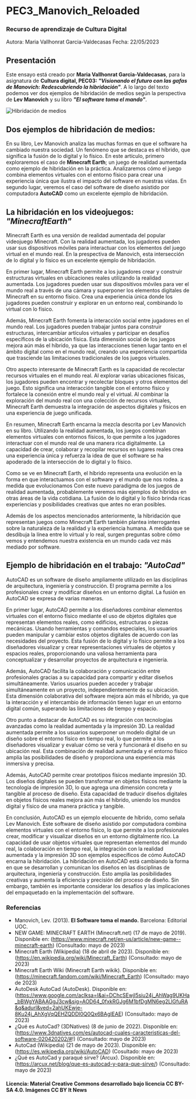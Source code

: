 # PEC3_Manovich_Reloaded
### Recurso de aprendizaje de Cultura Digital
Autora: Maria Vallhonrat Garcia-Valdecasas
Fecha: 22/05/2023
## Presentación
Este ensayo está creado por **Maria Vallhonrat Garcia-Valdecasas**, para la asignatura de **Cultura digital, PEC03: *"Visionando el futuro con las gafas de Manovich: Redescubriendo la hibridación"***. A lo largo del texto podemos ver dos ejemplos de hibridación de medios según la perspectiva de **Lev Manovich** y su libro ***"El software toma el mando"***.

![Hibridación de medios](https://i.nextmedia.com.au/News/digital_transformation.jpg)

## Dos ejemplos de hibridación de medios:
En su libro, Lev Manovich analiza las muchas formas en que el software ha cambiado nuestra sociedad. Un fenómeno que se destaca es el híbrido, que significa la fusión de lo digital y lo físico. En este artículo, primero exploraremos el caso de **Minecraft Earth**; un juego de realidad aumentada como ejemplo de hibridación en la práctica. Analizaremos cómo el juego combina elementos virtuales con el entorno físico para crear una experiencia única que ilustra el impacto del software en nuestras vidas. En segundo lugar, veremos el caso del software de diseño asistido por computadora **AutoCAD** como un excelente ejemplo de hibridación.
## La hibridación en los videojuegos: *"MinecraftEarth"*
Minecraft Earth es una versión de realidad aumentada del popular videojuego Minecraft. Con la realidad aumentada, los jugadores pueden usar sus dispositivos móviles para interactuar con los elementos del juego virtual en el mundo real. En la prespectiva de Manovich, esta intersección de lo digital y lo físico es un excelente ejemplo de hibridación.

En primer lugar, Minecraft Earth permite a los jugadores crear y construir estructuras virtuales en ubicaciones reales utilizando la realidad aumentada. Los jugadores pueden usar sus dispositivos móviles para ver el mundo real a través de una cámara y superponer los elementos digitales de Minecraft en su entorno físico. Crea una experiencia única donde los jugadores pueden construir y explorar en un entorno real, combinando lo virtual con lo físico.

Además, Minecraft Earth fomenta la interacción social entre jugadores en el mundo real. Los jugadores pueden trabajar juntos para construir estructuras, intercambiar artículos virtuales y participar en desafíos específicos de la ubicación física. Esta dimensión social de los juegos mejora aún más el híbrido, ya que las interacciones tienen lugar tanto en el ámbito digital como en el mundo real, creando una experiencia compartida que trasciende las limitaciones tradicionales de los juegos virtuales.

Otro aspecto interesante de Minecraft Earth es la capacidad de recolectar recursos virtuales en el mundo real. Al explorar varias ubicaciones físicas, los jugadores pueden encontrar y recolectar bloques y otros elementos del juego. Esto significa una interacción tangible con el entorno físico y fortalece la conexión entre el mundo real y el virtual. Al combinar la exploración del mundo real con una colección de recursos virtuales, Minecraft Earth demuestra la integración de aspectos digitales y físicos en una experiencia de juego unificada.

En resumen, Minecraft Earth encarna la mezcla descrita por Lev Manovich en su libro. Utilizando la realidad aumentada, los juegos combinan elementos virtuales con entornos físicos, lo que permite a los jugadores interactuar con el mundo real de una manera rica digitalmente. La capacidad de crear, colaborar y recopilar recursos en lugares reales crea una experiencia única y refuerza la idea de que el software se ha apoderado de la intersección de lo digital y lo físico.

Como se ve en Minecraft Earth, el híbrido representa una evolución en la forma en que interactuamos con el software y el mundo que nos rodea. a medida que evolucionamos
Con este nuevo paradigma de los juegos de realidad aumentada, probablemente veremos más ejemplos de híbridos en otras áreas de la vida cotidiana. La fusión de lo digital y lo físico brinda ricas experiencias y posibilidades creativas que antes no eran posibles.

Además de los aspectos mencionados anteriormente, la hibridación que representan juegos como Minecraft Earth también plantea interrogantes sobre la naturaleza de la realidad y la experiencia humana. A medida que se desdibuja la línea entre lo virtual y lo real, surgen preguntas sobre cómo vemos y entendemos nuestra existencia en un mundo cada vez más mediado por software.

## Ejemplo de hibridación en el trabajo: *"AutoCad"*
AutoCAD es un software de diseño ampliamente utilizado en las disciplinas de arquitectura, ingeniería y construcción. El programa permite a los profesionales crear y modificar diseños en un entorno digital. La fusión en AutoCAD se expresa de varias maneras.

En primer lugar, AutoCAD permite a los diseñadores combinar elementos virtuales con el entorno físico mediante el uso de objetos digitales que representan elementos reales, como edificios, estructuras o piezas mecánicas. Usando herramientas y comandos especiales, los usuarios pueden manipular y cambiar estos objetos digitales de acuerdo con las necesidades del proyecto. Esta fusión de lo digital y lo físico permite a los diseñadores visualizar y crear representaciones virtuales de objetos y espacios reales, proporcionando una valiosa herramienta para conceptualizar y desarrollar proyectos de arquitectura e ingeniería.

Además, AutoCAD facilita la colaboración y comunicación entre profesionales gracias a su capacidad para compartir y editar diseños simultáneamente. Varios usuarios pueden acceder y trabajar simultáneamente en un proyecto, independientemente de su ubicación. Esta dimensión colaborativa del software mejora aún más el híbrido, ya que la interacción y el intercambio de información tienen lugar en un entorno digital común, superando las limitaciones de tiempo y espacio.

Otro punto a destacar de AutoCAD es su integración con tecnologías avanzadas como la realidad aumentada y la impresión 3D. La realidad aumentada permite a los usuarios superponer un modelo digital de un diseño sobre el entorno físico en tiempo real, lo que permite a los diseñadores visualizar y evaluar cómo se verá y funcionará el diseño en su ubicación real. Esta combinación de realidad aumentada y el entorno físico amplía las posibilidades de diseño y proporciona una experiencia más inmersiva y precisa.

Además, AutoCAD permite crear prototipos físicos mediante impresión 3D. Los diseños digitales se pueden transformar en objetos físicos mediante la tecnología de impresión 3D, lo que agrega una dimensión concreta y tangible al proceso de diseño. Esta capacidad de traducir diseños digitales en objetos físicos reales mejora aún más el híbrido, uniendo los mundos digital y físico de una manera práctica y tangible.

En conclusión, AutoCAD es un ejemplo elocuente de híbrido, como señala Lev Manovich. Este software de diseño asistido por computadora combina elementos virtuales con el entorno físico, lo que permite a los profesionales crear, modificar y visualizar diseños en un entorno digitalmente rico. La capacidad de usar objetos virtuales que representan elementos del mundo real, la colaboración en tiempo real, la integración con la realidad aumentada y la impresión 3D son ejemplos específicos de cómo AutoCAD encarna la hibridación.
La hibridación en AutoCAD está cambiando la forma en que se desarrollan y comunican los diseños en las disciplinas de arquitectura, ingeniería y construcción. Esto amplía las posibilidades creativas y aumenta la eficiencia y precisión del proceso de diseño. Sin embargo, también es importante considerar los desafíos y las implicaciones del empaquetado en la implementación del software.

### Referencias
- Manovich, Lev. (2013). **El Software toma el mando.** Barcelona: Editorial UOC.
- NEW GAME: MINECRAFT EARTH (Minecraft.net) (17 de mayo de 2019). Disponible en: 
(https://www.minecraft.net/en-us/article/new-game--minecraft-earth) (Consultado: mayo de 2023)
- Minecraft Earth (Wikipedia) (18 de abril de 2023). Disponible en: 
(https://en.wikipedia.org/wiki/Minecraft_Earth) (Consultado: mayo de 2023)
- Minecraft Earth Wiki (Minecraft Earth wikik). Disponible en:
(https://minecraft.fandom.com/wiki/Minecraft_Earth) (Consultado: mayo de 2023)
- AutoDesk AutoCad (AutoDesk). Disponible en:
(https://www.google.com/aclksa=l&ai=DChcSEwjl5siu24j_AhWag9UKHa_bBWgYABAAGgJ3cw&sig=AOD64_0fxkRGJg6M1bfDgMN6eg2LlGfuRA&q&adurl&ved=2ahUKEwje-8Ku24j_AhXgVqQEHZQDDl0Q0Qx6BAgIEAE) (Consultado: mayo de 2023)
- ¿Qué es AutoCad? (3DNatives) (8 de junio de 2022). Disponible en:
(https://www.3dnatives.com/es/autocad-cuales-caracteristicas-del-software-020420202/#!) (Consultado: mayo de 2023)
- AutoCad (Wikipedia) (21 de mayo de 2023). Disponible en:
(https://es.wikipedia.org/wiki/AutoCAD) (Cosultado: mayo de 2023)
- ¿Qué es AutoCad y paraqué sirve? (Arcux). Disponible en:
(https://arcux.net/blog/que-es-autocad-y-para-que-sirve/) (Consultado: mayo de 2023)

#### Licencia: Material Creative Commons desarrollado bajo licencia CC BY-SA 4.0. Imágenes CC BY It News
